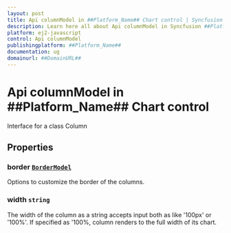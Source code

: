 ```yaml
---
layout: post
title: Api columnModel in ##Platform_Name## Chart control | Syncfusion
description: Learn here all about Api columnModel in Syncfusion ##Platform_Name## Chart control of Syncfusion Essential JS 2 and more.
platform: ej2-javascript
control: Api columnModel 
publishingplatform: ##Platform_Name##
documentation: ug
domainurl: ##DomainURL##
---
```


# Api columnModel in ##Platform_Name## Chart control

Interface for a class Column

## Properties

### border [`BorderModel`](./api-borderModel.html)

Options to customize the border of the columns.

### width `string`

The width of the column as a string accepts input both as like '100px' or '100%'.
If specified as '100%, column renders to the full width of its chart.
